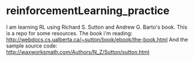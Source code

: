 # reinforcementLearning_practice

I am learning RL using Richard S. Sutton and Andrew G. Barto's book. This is a repo for some resources. 
The book i'm reading: http://webdocs.cs.ualberta.ca/~sutton/book/ebook/the-book.html
And the sample source code: http://waxworksmath.com/Authors/N_Z/Sutton/sutton.html
